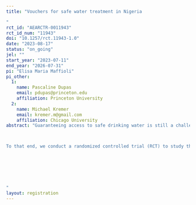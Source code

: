 ```yaml
---
title: "Vouchers for safe water treatment in Nigeria
"
rct_id: "AEARCTR-0011943"
rct_id_num: "11943"
doi: "10.1257/rct.11943-1.0"
date: "2023-08-17"
status: "on_going"
jel: ""
start_year: "2023-07-11"
end_year: "2026-07-31"
pi: "Elisa Maria Maffioli"
pi_other:
  1:
    name: Pascaline Dupas
    email: pdupas@princeton.edu
    affiliation: Princeton University
  2:
    name: Michael Kremer
    email: kremer.m@gmail.com
    affiliation: Chicago University
abstract: "Guaranteeing access to safe drinking water is still a challenge in rural households in developing countries, and unsafe water sources are responsible for millions of deaths each year around the world. In certain contexts, vouchers for free chlorine solution have been shown to be (i) a cost-effective solution to target water treatment to households with the highest need and likelihood of using chlorine and (ii) an effective way of reducing diarrhea incidence and improving child health. There is much less evidence on the impacts of using vouchers for free chlorine in contexts with both limited chlorine knowledge and exposure. 

To that end, we conduct a randomized controlled trial (RCT) to study the effects of offering vouchers for free chlorine in public health facilities in Northern Nigeria. Northern Nigeria possesses high rates of under 5 children mortality and disease outbreaks along with very low reported awareness of chlorine among communities. In this context, we examine the impacts of a voucher program on child health outcomes, including caretaker-reported diarrhea, fever, and cough incidence. We also examine several implementation outcomes including the rate of voucher redemption, frequency of health visits, chlorine usage rates as well as health staff acceptance and engagement. We monitor the program's impact in at least ten public health facilities in Kano State, one of the Nigerian states with the highest under 5 children mortality.



"
layout: registration
---
```


